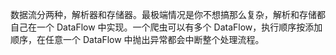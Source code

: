 数据流分两种，解析器和存储器。最极端情况是你不想搞那么复杂，解析和存储都自己在一个 DataFlow 中实现。一个爬虫可以有多个 DataFlow，执行顺序按添加顺序，在任意一个 DataFlow 中抛出异常都会中断整个处理流程。

